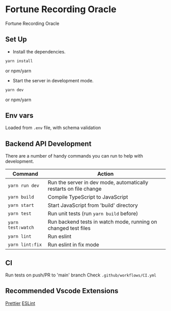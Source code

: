 # Fortune Recording Oracle

Fortune Recording Oracle 

## Set Up

- Install the dependencies.

```bash
yarn install
```

or npm/yarn

- Start the server in development mode.

```bash
yarn dev
```

or npm/yarn

## Env vars

Loaded from `.env` file, with schema validation

## Backend API Development

There are a number of handy commands you can run to help with development.

|Command | Action |
|---|---|
|`yarn run dev` | Run the server in dev mode, automatically restarts on file change |
|`yarn build`| Compile TypeScript to JavaScript |
|`yarn start`| Start JavaScript from 'build' directory |
|`yarn test`| Run unit tests (run `yarn build` before) |
|`yarn test:watch`| Run backend tests in watch mode, running on changed test files |
|`yarn lint`| Run eslint |
|`yarn lint:fix`| Run eslint in fix mode |

## CI

Run tests on push/PR to 'main' branch
Check `.github/workflows/CI.yml`

## Recommended Vscode Extensions

[Prettier](https://marketplace.visualstudio.com/items?itemName=esbenp.prettier-vscode)
[ESLint](https://marketplace.visualstudio.com/items?itemName=dbaeumer.vscode-eslint)
